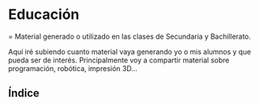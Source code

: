 # Educación
=
Material generado o utilizado en las clases de Secundaria y Bachillerato.

Aquí iré subiendo cuanto material vaya generando yo o mis alumnos y que pueda ser de interés. Principalmente voy a compartir material sobre programación, robótica, impresión 3D...

## Índice
